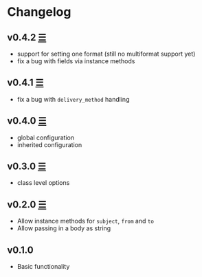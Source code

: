 # Changelog

## v0.4.2 [☰](https://github.com/timoschilling/cells-mailer/compare/v0.4.1...v0.4.2)

* support for setting one format (still no multiformat support yet)
* fix a bug with fields via instance methods

## v0.4.1 [☰](https://github.com/timoschilling/cells-mailer/compare/v0.4.0...v0.4.1)

* fix a bug with `delivery_method` handling

## v0.4.0 [☰](https://github.com/timoschilling/cells-mailer/compare/v0.3.0...v0.4.0)

* global configuration
* inherited configuration

## v0.3.0 [☰](https://github.com/timoschilling/cells-mailer/compare/v0.2.0...v0.3.0)

* class level options

## v0.2.0 [☰](https://github.com/timoschilling/cells-mailer/compare/v0.1.0...v0.2.0)

* Allow instance methods for `subject`, `from` and `to`
* Allow passing in a body as string

## v0.1.0

* Basic functionality
